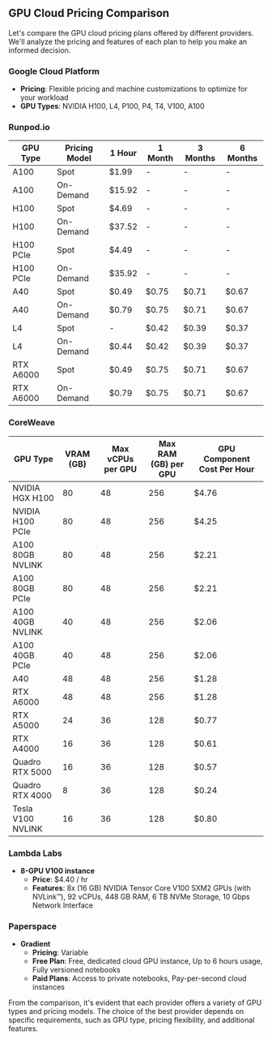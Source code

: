 ## GPU Cloud Pricing Comparison

Let's compare the GPU cloud pricing plans offered by different providers. We'll analyze the pricing and features of each plan to help you make an informed decision.

### Google Cloud Platform

- **Pricing**: Flexible pricing and machine customizations to optimize for your workload
- **GPU Types**: NVIDIA H100, L4, P100, P4, T4, V100, A100

### Runpod.io

| GPU Type | Pricing Model | 1 Hour | 1 Month | 3 Months | 6 Months |
|----------|---------------|--------|---------|----------|----------|
| A100     | Spot          | $1.99  | -       | -        | -        |
| A100     | On-Demand     | $15.92 | -       | -        | -        |
| H100     | Spot          | $4.69  | -       | -        | -        |
| H100     | On-Demand     | $37.52 | -       | -        | -        |
| H100 PCIe| Spot          | $4.49  | -       | -        | -        |
| H100 PCIe| On-Demand     | $35.92 | -       | -        | -        |
| A40      | Spot          | $0.49  | $0.75   | $0.71    | $0.67    |
| A40      | On-Demand     | $0.79  | $0.75   | $0.71    | $0.67    |
| L4       | Spot          | -      | $0.42   | $0.39    | $0.37    |
| L4       | On-Demand     | $0.44  | $0.42   | $0.39    | $0.37    |
| RTX A6000| Spot          | $0.49  | $0.75   | $0.71    | $0.67    |
| RTX A6000| On-Demand     | $0.79  | $0.75   | $0.71    | $0.67    |

### CoreWeave

| GPU Type         | VRAM (GB) | Max vCPUs per GPU | Max RAM (GB) per GPU | GPU Component Cost Per Hour |
|------------------|-----------|--------------------|-----------------------|-----------------------------|
| NVIDIA HGX H100  | 80        | 48                 | 256                   | $4.76                       |
| NVIDIA H100 PCIe | 80        | 48                 | 256                   | $4.25                       |
| A100 80GB NVLINK | 80        | 48                 | 256                   | $2.21                       |
| A100 80GB PCIe   | 80        | 48                 | 256                   | $2.21                       |
| A100 40GB NVLINK | 40        | 48                 | 256                   | $2.06                       |
| A100 40GB PCIe   | 40        | 48                 | 256                   | $2.06                       |
| A40              | 48        | 48                 | 256                   | $1.28                       |
| RTX A6000        | 48        | 48                 | 256                   | $1.28                       |
| RTX A5000        | 24        | 36                 | 128                   | $0.77                       |
| RTX A4000        | 16        | 36                 | 128                   | $0.61                       |
| Quadro RTX 5000  | 16        | 36                 | 128                   | $0.57                       |
| Quadro RTX 4000  | 8         | 36                 | 128                   | $0.24                       |
| Tesla V100 NVLINK| 16        | 36                 | 128                   | $0.80                       |

### Lambda Labs

- **8-GPU V100 instance**
  - **Price**: $4.40 / hr
  - **Features**: 8x (16 GB) NVIDIA Tensor Core V100 SXM2 GPUs (with NVLink™), 92 vCPUs, 448 GB RAM, 6 TB NVMe Storage, 10 Gbps Network Interface

### Paperspace

- **Gradient**
  - **Pricing**: Variable
  - **Free Plan**: Free, dedicated cloud GPU instance, Up to 6 hours usage, Fully versioned notebooks
  - **Paid Plans**: Access to private notebooks, Pay-per-second cloud instances

From the comparison, it's evident that each provider offers a variety of GPU types and pricing models. The choice of the best provider depends on specific requirements, such as GPU type, pricing flexibility, and additional features.